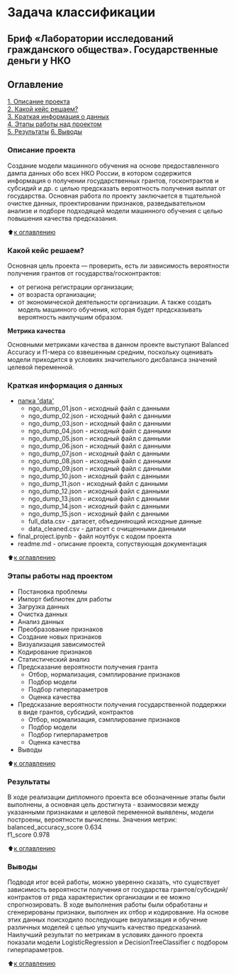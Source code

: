 # Задача классификации
## Бриф «Лаборатории исследований гражданского общества». Государственные деньги у НКО

## Оглавление  
[1. Описание проекта](https://github.com/AnnaKodash/Cases/blob/master/classification2/readme.md#%D0%BE%D0%BF%D0%B8%D1%81%D0%B0%D0%BD%D0%B8%D0%B5-%D0%BF%D1%80%D0%BE%D0%B5%D0%BA%D1%82%D0%B0)  
[2. Какой кейс решаем?](https://github.com/AnnaKodash/Cases/blob/master/classification2/readme.md#%D0%BA%D0%B0%D0%BA%D0%BE%D0%B9-%D0%BA%D0%B5%D0%B9%D1%81-%D1%80%D0%B5%D1%88%D0%B0%D0%B5%D0%BC)  
[3. Краткая информация о данных](https://github.com/AnnaKodash/Cases/blob/master/classification2/readme.md#%D0%BA%D1%80%D0%B0%D1%82%D0%BA%D0%B0%D1%8F-%D0%B8%D0%BD%D1%84%D0%BE%D1%80%D0%BC%D0%B0%D1%86%D0%B8%D1%8F-%D0%BE-%D0%B4%D0%B0%D0%BD%D0%BD%D1%8B%D1%85)  
[4. Этапы работы над проектом](https://github.com/AnnaKodash/Cases/blob/master/classification2/readme.md#%D1%8D%D1%82%D0%B0%D0%BF%D1%8B-%D1%80%D0%B0%D0%B1%D0%BE%D1%82%D1%8B-%D0%BD%D0%B0%D0%B4-%D0%BF%D1%80%D0%BE%D0%B5%D0%BA%D1%82%D0%BE%D0%BC)  
[5. Результаты](https://github.com/AnnaKodash/Cases/blob/master/classification2/readme.md#%D1%80%D0%B5%D0%B7%D1%83%D0%BB%D1%8C%D1%82%D0%B0%D1%82%D1%8B) 
[6. Выводы](https://github.com/AnnaKodash/Cases/blob/master/classification2/readme.md#%D0%B2%D1%8B%D0%B2%D0%BE%D0%B4%D1%8B)

### Описание проекта    

Создание модели машинного обучения на основе предоставленного дампа данных обо всех НКО России, в котором содержится информация о получении государственных грантов, госконтрактов и субсидий и др. с целью предсказать вероятность получения выплат от государства.
Основная работа по проекту заключается в тщательной очистке данных, проектировании признаков, разведывательном анализе и подборе подходящей модели машинного обучения с целью повышения качества предсказания.

:arrow_up:[к оглавлению](https://github.com/AnnaKodash/Cases/blob/master/classification2/readme.md#%D0%BE%D0%B3%D0%BB%D0%B0%D0%B2%D0%BB%D0%B5%D0%BD%D0%B8%D0%B5)


### Какой кейс решаем?  

Основная цель проекта — проверить, есть ли зависимость вероятности получения грантов от государства/госконтрактов:
* от региона регистрации организации;
* от возраста организации;
* от экономической деятельности организации.
А также создать модель машинного обучения, которая будет предсказывать вероятность наилучшим образом.


**Метрика качества**   

Основными метриками качества в данном проекте выступают Balanced Accuracy и f1-мера со взвешенным средним, поскольку оценивать модели приходится в условиях значительного дисбаланса значений целевой переменной.  



### Краткая информация о данных

- [папка 'data'](https://drive.google.com/drive/folders/1xxbQsmOdQcYLn4oiCymkzR_YYAIHNQOI?usp=sharing)
  * ngo_dump_01.json - исходный файл с данными
  * ngo_dump_02.json - исходный файл с данными
  * ngo_dump_03.json - исходный файл с данными
  * ngo_dump_04.json - исходный файл с данными
  * ngo_dump_05.json - исходный файл с данными
  * ngo_dump_06.json - исходный файл с данными
  * ngo_dump_07.json - исходный файл с данными
  * ngo_dump_08.json - исходный файл с данными
  * ngo_dump_09.json - исходный файл с данными
  * ngo_dump_10.json - исходный файл с данными
  * ngo_dump_11.json - исходный файл с данными
  * ngo_dump_12.json - исходный файл с данными
  * ngo_dump_13.json - исходный файл с данными
  * ngo_dump_14.json - исходный файл с данными
  * ngo_dump_15.json - исходный файл с данными
  * full_data.csv - датасет, объединяющий исходные данные
  * data_cleaned.csv - датасет с очищенными данными
- final_project.ipynb - файл ноутбук с кодом проекта
- readme.md - описание проекта, сопуствующая документация

  
:arrow_up:[к оглавлению](https://github.com/AnnaKodash/Cases/blob/master/classification2/readme.md#%D0%BE%D0%B3%D0%BB%D0%B0%D0%B2%D0%BB%D0%B5%D0%BD%D0%B8%D0%B5)


### Этапы работы над проектом  

* Постановка проблемы
* Импорт библиотек для работы
* Загрузка данных
* Очистка данных
* Анализ данных
* Преобразование признаков
* Создание новых признаков
* Визуализация зависимостей
* Кодирование признаков
* Статистический анализ
* Предсказание вероятности получения гранта
  - Отбор, нормализация, сэмплирование признаков
  - Подбор модели
  - Подбор гиперпараметров
  - Оценка качества
* Предсказание вероятности получения государственной поддержки в виде грантов, субсидий, контрактов
  - Отбор, нормализация, сэмплирование признаков
  - Подбор модели
  - Подбор гиперпараметров
  - Оценка качества
* Выводы


:arrow_up:[к оглавлению](https://github.com/AnnaKodash/Cases/blob/master/classification2/readme.md#%D0%BE%D0%B3%D0%BB%D0%B0%D0%B2%D0%BB%D0%B5%D0%BD%D0%B8%D0%B5)


### Результаты  

В ходе реализации дипломного проекта все обозначенные этапы были выполнены, а основная цель достигнута - взаимосвязи между указанными признаками и целевой переменной выявлены, модели построены, вероятности вычислены. 
Значения метрик:
balanced_accuracy_score 0.634	
f1_score 0.978

:arrow_up:[к оглавлению](https://github.com/AnnaKodash/Cases/blob/master/classification2/readme.md#%D0%BE%D0%B3%D0%BB%D0%B0%D0%B2%D0%BB%D0%B5%D0%BD%D0%B8%D0%B5)


### Выводы 

Подводя итог всей работы, можно уверенно сказать, что существует зависимость вероятности получения от государства грантов/субсидий/контрактов от ряда характеристик организации и ее можно спрогнозировать.
В ходе выполнения работы были обработаны и сгенерированы признаки, выполнен их отбор и кодирование. На основе этих данных поисходило последующие визуализация и обучение различных моделей с целью улучшить качество предсказаний.
Наилучший результат по метрикам в условиях данного проекта показали модели LogisticRegression и DecisionTreeClassifier с подбором гиперпараметров. 

:arrow_up:[к оглавлению](https://github.com/AnnaKodash/Cases/blob/master/classification2/readme.md#%D0%BE%D0%B3%D0%BB%D0%B0%D0%B2%D0%BB%D0%B5%D0%BD%D0%B8%D0%B5)